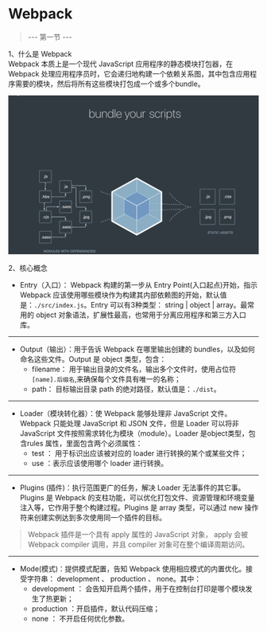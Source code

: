 # Webpack 
>--- 第一节 ---  

1、什么是 Webpack  
  Webpack 本质上是一个现代 JavaScript 应用程序的静态模块打包器，在 Webpack 处理应用程序员时，它会递归地构建一个依赖关系图，其中包含应用程序需要的模块，然后将所有这些模块打包成一个或多个bundle。  

  ![webpack](./imgs/webpack.jpg)

2、核心概念  
- Entry（入口）：  Webpack 构建的第一步从 Entry Point(入口起点)开始，指示 Webpack 应该使用哪些模块作为构建其内部依赖图的开始，默认值是：`./src/index.js`。Entry 可以有3种类型： string | object | array。最常用的 object 对象语法，扩展性最高，也常用于分离应用程序和第三方入口库。  
***
- Output（输出）：用于告诉 Webpack 在哪里输出创建的 bundles，以及如何命名这些文件。Output 是 object 类型，包含：
    - filename： 用于输出目录的文件名，输出多个文件时，使用占位符`[name].后缀名`,来确保每个文件具有唯一的名称；
    - path： 目标输出目录 path 的绝对路径，默认值是：`./dist`。
***
- Loader（模块转化器）：使 Webpack 能够处理非 JavaScript 文件。 Webpack 只能处理 JavaScript 和 JSON 文件，但是 Loader 可以将非 JavaScript 文件按照需求转化为模块（module）。Loader 是object类型，包含rules 属性，里面包含两个必须属性：  
  - test ： 用于标识出应该被对应的 loader 进行转换的某个或某些文件；
  - use ：表示应该使用哪个 loader 进行转换。
***
- Plugins (插件)：执行范围更广的任务，解决 Loader 无法事件的其它事。Plugins 是 Webpack 的支柱功能，可以优化打包文件、资源管理和环境变量注入等，它作用于整个构建过程。Plugins 是 array 类型，可以通过 new 操作符来创建实例达到多次使用同一个插件的目标。
>  Webpack 插件是一个具有 apply 属性的  JavaScript 对象， apply 会被  Webpack  compiler 调用，并且 compiler 对象可在整个编译周期访问。
***
- Mode(模式)：提供模式配置，告知  Webpack  使用相应模式的内置优化。接受字符串： development 、 production 、 none。其中：
  - development ： 会告知开启两个插件，用于在控制台打印是哪个模块发生了热更新；
  - production ：开启插件，默认代码压缩；
  - none ： 不开启任何优化参数。

